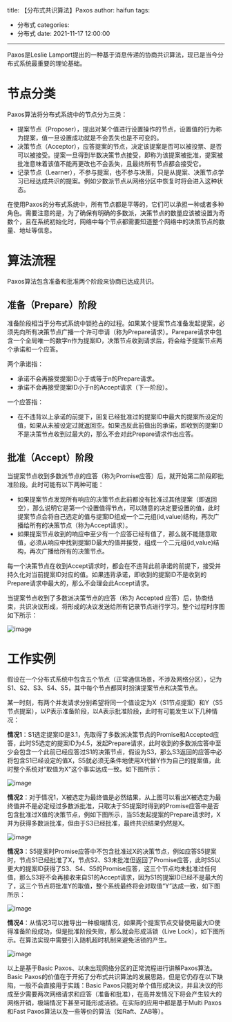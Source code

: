 title: 【分布式共识算法】Paxos
author: haifun
tags:
  - 分布式
categories:
  - 分布式
date: 2021-11-17 12:00:00

---

Paxos是Leslie Lamport提出的一种基于消息传递的协商共识算法，现已是当今分布式系统最重要的理论基础。

# 节点分类

Paxos算法将分布式系统中的节点分为三类：

- 提案节点（Proposer），提出对某个值进行设置操作的节点，设置值的行为称为提案，值一旦设置成功就是不会丢失也是不可变的。
- 决策节点（Acceptor），应答提案的节点，决定该提案是否可以被投票、是否可以被接受。提案一旦得到半数决策节点接受，即称为该提案被批准，提案被批准意味着该值不能再更改也不会丢失，且最终所有节点都会接受它。
- 记录节点（Learner），不参与提案，也不参与决策，只是从提案、决策节点学习已经达成共识的提案。例如少数派节点从网络分区中恢复时将会进入这种状态。

在使用Paxos的分布式系统中，所有节点都是平等的，它们可以承担一种或者多种角色。需要注意的是，为了确保有明确的多数派，决策节点的数量应该被设置为奇数个，且在系统初始化时，网络中每个节点都需要知道整个网络中的决策节点的数量、地址等信息。

# 算法流程

Paxos算法包含准备和批准两个阶段来协商已达成共识。

## 准备（Prepare）阶段

准备阶段相当于分布式系统中锁抢占的过程。如果某个提案节点准备发起提案，必须先向所有决策节点广播一个许可申请（称为Prepare请求）。Parepare请求中包含一个全局唯一的数字n作为提案ID，决策节点收到请求后，将会给予提案节点两个承诺和一个应答。

两个承诺指：

- 承诺不会再接受提案ID小于或等于n的Prepare请求。
- 承诺不会再接受提案ID小于n的Accept请求（下一阶段）。

一个应答指：

- 在不违背以上承诺的前提下，回复已经批准过的提案ID中最大的提案所设定的值，如果从未被设定过就返回空。如果违反此前做出的承诺，即收到的提案ID不是决策节点收到过最大的，那么不会对此Prepare请求作出应答。

## 批准（Accept）阶段

当提案节点收到多数派节点的应答（称为Promise应答）后，就开始第二阶段即批准阶段。此时可能有以下两种可能：

- 如果提案节点发现所有响应的决策节点此前都没有批准过其他提案（即返回空），那么说明它是第一个设置值得节点，可以随意的决定要设置的值，此时提案节点会将自己选定的值与提案ID组成一个二元组(id,value)结构，再次广播给所有的决策节点（称为Accept请求）。
- 如果提案节点收到的响应中至少有一个应答已经有值了，那么就不能随意取值，必须从响应中找到提案ID最大的值并接受，组成一个二元组(id,value)结构，再次广播给所有的决策节点。

每一个决策节点在收到Accept请求时，都会在不违背此前承诺的前提下，接受并持久化对当前提案ID对应的值。如果违背承诺，即收到的提案ID不是收到的Prepare请求中最大的，那么不会理会此Accept请求。

当提案节点收到了多数派决策节点的应答（称为 Accepted 应答）后，协商结束，共识决议形成，将形成的决议发送给所有记录节点进行学习。整个过程时序图如下所示：

![image](https://haif-cloud.oss-cn-beijing.aliyuncs.com/distributed/paxos/paxos01.png)

# 工作实例

假设在一个分布式系统中包含五个节点（正常通信场景，不涉及网络分区），记为S1、S2、S3、S4、S5，其中每个节点都同时扮演提案节点和决策节点。

某一时刻，有两个并发请求分别希望将同一个值设定为X（S1节点提案）和Y（S5节点提案），以P表示准备阶段，以A表示批准阶段，此时有可能发生以下几种情况：

**情况1**：S1选定提案ID是3.1，先取得了多数派决策节点的Promise和Accepted应答，此时S5选定的提案ID为4.5，发起Prepare请求，此时收到的多数派应答中至少会包含一个此前已经应答过S1的决策节点，假设为S3，那么S3返回的应答中必将包含S1已经设定的值X，S5就必须无条件地使用X代替Y作为自己的提案值，此时整个系统对“取值为X”这个事实达成一致。如下图所示：

![image](https://haif-cloud.oss-cn-beijing.aliyuncs.com/distributed/paxos/paxos-example-01.png)

**情况2**：对于情况1，X被选定为最终值是必然结果，从上图可以看出X被选定为最终值并不是必定经过多数派批准，只取决于S5提案时得到的Promise应答中是否包含批准过X值的决策节点，例如下图所示，当S5发起提案的Prepare请求时，X并为获得多数派批准，但由于S3已经批准，最终共识结果仍然是X。

![image](https://haif-cloud.oss-cn-beijing.aliyuncs.com/distributed/paxos/paxos-example-02.png)

**情况3**：S5提案时Promise应答中不包含批准过X的决策节点，例如应答S5提案时，节点S1已经批准了X，节点S2、S3未批准但返回了Promise应答，此时S5以更大的提案ID获得了S3、S4、S5的Promise应答，这三个节点均未批准过任何值，那么S3将不会再接收来自S1的Accept请求，因为S1的提案ID已经不是最大的了，这三个节点将批准Y的取值，整个系统最终将会对取值“Y”达成一致，如下图所示：

![image](https://haif-cloud.oss-cn-beijing.aliyuncs.com/distributed/paxos/paxos-example-03.png)

**情况4**：从情况3可以推导出一种极端情况，如果两个提案节点交替使用最大ID使得准备阶段成功，但是批准阶段失败，那么就会形成活锁（Live Lock），如下图所示。在算法实现中需要引入随机超时机制来避免活锁的产生。

![image](https://haif-cloud.oss-cn-beijing.aliyuncs.com/distributed/paxos/paxos-example-04.png)

以上是基于Basic Paxos、以未出现网络分区的正常流程进行讲解Paxos算法。Basic Paxos的价值在于开拓了分布式共识算法的发展思路，但是它仍存在以下缺陷，一般不会直接用于实践：Basic Paxos只能对单个值形成决议，并且决议的形成至少需要两次网络请求和应答（准备和批准），在高并发情况下将会产生较大的网络开销，极端情况下甚至可能形成活锁。在实际的应用中都是基于Multi Paxos和Fast Paxos算法以及一些等价的算法（如Raft、ZAB等）。
